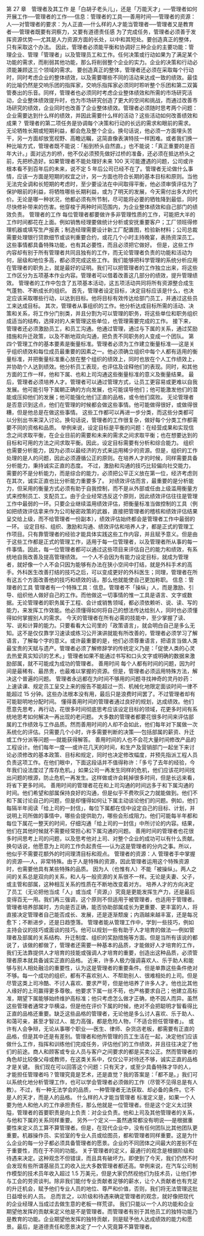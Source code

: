 第 27 章　管理者及其工作 
是「白胡子老头儿」，还是「万能天才」──管理者如何开展工作──管理者的工作──信息：管理者的工具──善用时间──管理者的资源：人──对管理者的要求：为人正直──什么样的人才能当管理者──管理者又是教育者──管理者既要有洞察力，又要有道德责任感 
为了完成任务，管理者必须善于发挥资源优势──尤其是人力资源方面的长处，以中和其短处。要创造真正的整体，只有采取这个办法。
因此，管理者必须能平衡和协调好三种企业的主要功能：管理企业、管理「管理者」以及管理员工和工作。任何决策或行动如果为了满足某个功能的需求，而削弱其他功能，那么将削弱整个企业的实力。企业的决策和行动必须能兼顾这三个领域的需求。
要创造真正的整体，管理者还必须在采取每个行动时，同时考虑企业的整体绩效，以及需要哪些不同的活动来达成一致的绩效。最佳的比喻仍然是交响乐团的指挥家，交响乐指挥家必须同时聆听整个乐团和第二双簧管奏出的乐音。同样，管理者也必须同时考虑企业整体绩效和所需的市场研究活动，企业整体绩效提升时，也为市场研究创造了更大的空间和挑战，而通过改善市场研究的绩效，企业同时也改善了企业整体绩效。管理者必须随时思考两个问题：企业需要达到什么样的绩效，并因此需要什么样的活动？这些活动如何改善绩效和成果？ 
管理者的第二项任务是协调每个决策和行动的长远的需求和眼前的需求。无论牺牲长期或短期利益，都会危及整个企业。换句话说，他必须一方面埋头苦干，另一方面却放宽视野、高瞻远瞩，这简直像表演特技一样困难。或者我们换一种比喻方式，管理者既不能说：「船到桥头自然直。」也不能说：「真正重要的是百年大计。」面对远方的桥，他不仅必须预先做好过桥的准备，还必须在抵达桥头之前，先把桥造好。如果管理者不能处理好未来 100 天可能遭遇的问题，公司或许根本看不到百年后的未来，说不定 5 年后公司已经不在了。管理者无论做什么事情，应该一方面是短期的权宜之计，另一方面也符合长期的基本目标和原则。当他无法完全调和长短期的考虑时，至少要设法在中间取得平衡，他必须审慎评估为了保护眼前的利益，将牺牲哪些长期利益，或为了明天的发展，今天需付出多大的代价。无论是哪一种状况，他都必须有所节制，尽可能将必要的牺牲降到最低，同时尽快修补带来的伤害。他穿梭于两种时间范围内，为企业整体绩效和自己部门的绩效负责。
管理者的工作 
每位管理者都要做许多非管理性质的工作，可能把大半的工作时间都花在上面。例如销售经理要做统计分析或安抚重要客户；工厂领班得修理机器或填写生产报表；制造经理需要设计新工厂配置图，检验新材料；公司总裁需要处理银行贷款细节或谈判重要合约，或花几个小时主持晚宴，表扬资深员工。这些事情都具备特殊功能，也有其必要性，而且必须把它做好。
但是，这些工作内容却有别于所有管理者共同且独有的工作，而无论管理者负责的功能和活动为何，层级和地位多高，都必须完成这些工作。我们能够把科学管理的系统分析应用在管理者的职务上，就是最好的证明。我们可以把管理者的工作独立出来，将这些工作区分为五项基本作业内容。管理者可以借着改善这几部分的绩效，提升管理绩效。
管理者的工作中包含了五项基本活动，这五项活动共同将所有资源整合成生气蓬勃、不断成长的组织。
首先，管理者设定目标，决定目标应该是什么，也决定应该采取哪些行动，以达到目标。他将目标有效传达给部门员工，并通过这些员工来达成目标。
其次，管理者从事组织的工作。他分析达成目标所需的活动、决策和关系，将工作分门别类，并且分割为可以管理的职务，将这些单位和职务组织成适当的结构，选择对的人来管理这些单位，也管理需要完成的工作。
接下来，管理者还必须激励员工，和员工沟通。他通过管理，通过与下属的关系，通过奖励措施和升迁政策，以及不断地双向沟通，把负责不同职务的人变成一个团队。
第四个管理工作的基本要素是衡量标准。管理者必须为工作建立衡量标准──这是关乎组织绩效和每位成员最重要的因素之一。他必须确立组织中每个人都有适用的衡量标准，并把衡量标准重心放在整个组织的绩效上，同时也放在个人工作绩效上，并协助个人达到绩效。他分析员工表现，也评估及诠释他们的表现。同时，和其他方面的工作一样，他和下属、也和上司沟通这些衡量标准的意义及衡量结果。
最后，管理者必须培养人才。管理者可以通过管理方式，让员工更容易或更难以自我发展。他可能引导下属朝正确的方向发展，也可能误导他们；他可能激发他们的潜能或压抑他们的发展；他可能强化他们正直的品格，或令他们腐败。
无论管理者是否意识到这点，他们在管理的时候都会做这些事情。他可能做得很好，或做得很糟，但是他总是在做这些事情。
这些工作都可以再进一步分类，而这些分类都可以分别出书来深入讨论。换句话说，管理者的工作很复杂，做好每个分类工作都需要不同的资格和品质。
举例来说，设定目标是平衡的问题：在经营成果和实现信念之间求取平衡，在企业目前的需要和未来的需求之间求取平衡；也在想要达到的目标和可用的方法之间求取平衡。因此，设定目标需要有分析和综合能力。
组织也需要分析能力，因为必须以最经济的方式来运用稀少的资源。但是，组织的工作处理的是人的问题，因此必须遵循公正的原则。在培养人才的时候，同样需要具备分析能力，秉持诚实正直的态度。
不过，激励和沟通的技巧比较偏向社交能力，需要的不是分析能力，而是综合的能力，必须把公平正义放在第一位，经济考虑则在其次，诚实正直也比分析能力重要多了。
对绩效评估而言，最重要的是分析能力，但采用的衡量方式必须有助于自我控制，而不是从外部或任由上级滥用衡量方式来控制员工、支配员工。由于企业经常违反这个原则，因此绩效评估往往是管理工作中最弱的一环。只要企业继续滥用绩效评估，把衡量标准当做控制的工具（例如把绩效评估拿来作为公司秘密政策的武器，直接把管理者的稽核和绩效评估结果呈交给上级，而不给管理者一份副本），绩效评估始终都会是管理者工作中最弱的一环。
设定目标、组织、激励和沟通、绩效评估和培养人才，都是正式的管理工作项目。只有靠管理者的经验才能具体实践这些工作内容，并且赋予意义。但是由于这些工作都是正式的管理工作，适用于每一位管理者，以及管理者所从事的每一件事情。因此，每一位管理者都可以通过这些项目来评估自己的能力和绩效，有系统地自我改善及提高管理绩效。
一个人不会因为有能力设定目标，就成为管理者，就好像一个人不会只因为能够有办法在狭小空间中打结，就是外科手术的高手。外科医生改善打结的技巧之后，可以变成更好的外科医生；同理，管理者在所有这五个方面改善他的技巧和绩效的话，那么他就能使自己更加称职。
信息：管理者的工具 
管理者有一个特殊工具：信息。管理者不「操纵」人，而是激励、引导、组织他人做好自己的工作。而他做这一切事情的惟一工具是语言、文字或数据。无论管理者的职务属于工程、会计或销售领域，都必须依赖听、说、读、写的能力，来发挥工作效能。他必须懂得如何将自己的想法传达给别人，同时也必须懂得如何掌握别人的需求。
今天的管理者在所有必需的技能中，至少掌握了读、写、说和计算的能力。只要看看大公司里的「政策语言」，就会明白自己是多么无知。这不是仅仅靠学习速读或练习公开演讲就能有所改善的，管理者必须学习了解语言，了解每个字的意义。或许最重要的是，他们必须尊重语言，把语言当做人类最宝贵的天赋与遗产。管理者必须了解修辞学的传统定义乃是：「促使人类的心灵去热爱真实知识的艺术。」管理者如果不能通过书写和口头文字或明确的数据来激励部属，就不可能成为成功的管理者。
善用时间 
每个人都有时间的问题，因为时间是最稀有、最昂贵，也最难以掌握的资源。但是，管理者必须运用特殊方法，解决这个普遍的问题。
管理者永远都在为时间不够用的问题寻找神奇的灵丹妙药：上速读课、规定员工呈交上来的报告不能超过一页、机械化地限定面谈时间一律不能超过 15 分钟。这些办法根本没有用，最后只是浪费时间罢了。不过管理者却有可能聪明地分配时间。
懂得善用时间的管理者通过良好的规划，达成绩效。他们愿意先思考，再行动，花很多时间彻底思考应该设定目标的领域，花更多时间有系统地思考如何解决一再出现的老问题。
大多数的管理者都要花很多时间来评估部属的工作绩效与工作品质。然而善用时间的人却不会如此，他们每年对下属做一次系统化的评估。只需要几个小时，许多需要判断的决策──包括部属的薪资、升迁或工作分派等问题──就能获得解答。
善用时间的人也不会花大量时间修改产品的工程设计。他们每年一度──或许花几天的时间，和生产及营销部门一起坐下来讨论必须修改的基本政策、目标和规定，同时也决定修改幅度，并预先指派工程人员负责这项工作。在他们眼中，下面这段话并不值得称许：「多亏了去年的经验，今年我们设法度过了库存危机。」如果公司一再发生同样的危机，他们应该花时间找出问题的根源，防止危机一再发生。这样做或许会耗掉很多时间，但是长远来看，将省下更多时间。
善用时间的管理者花在和上司沟通的时间远多于和下属沟通的时间。他们希望和部属保持良好的沟通，但是似乎不费吹灰之力就能做到。他们不和下属讨论自己的问题，但是却懂得如何让下属主动谈论他们的问题。例如，他们每隔半年阅读「给上司的一封信」，每位下属都在信中设定自己的目标、计划，并说明上司所做的事情中，哪些会提供助力，哪些会形成阻力。他们可能每半年都和每位下属花一整天的时间，仔细沟通「给上司的一封信」中所讨论的内容。结果，他们在其他时候就不需要经常担心和下属沟通的问题。
善用时间的管理者也花很多时间思考上司的问题，以及思考他对上司、对整个企业的成功可以有什么贡献。换句话说，他愿意为上司的工作负起责任──认为这是管理者的分内之事。所以，他似乎不需要花额外的时间理清目标和观点。
管理者的资源：人 
管理者手中掌握的资源──人，非常特殊。由于人是特殊的资源，因此管理者运用这个特殊资源时，也需要他具有某些特殊的品质。
因为人（也惟有人）不能「被操纵」。两人之间的关系总是双向的关系，和人与一般资源的关系很不一样。无论是夫妻、父子，或主管和部属，这种相互关系的性质在不断地改变着对方。
培养人才的方向决定了员工（无论把他当成「人」或当成「资源」）究竟是更能发挥生产力，还是最后变得百无一用。我们再三强调，这个原则不但适用于被管理者，也适用于管理者。管理者培养部属时，方向是否正确，能否协助部属成长为更重要、更丰富的人，将直接决定管理者自己能否成长、发展，还是逐渐颓废；内涵越来越丰富，还是每况愈下；不断进步，还是日趋堕落。
管理者能从管理工作中，学到一些技巧，例如主持会议的技巧或面谈的技巧。他可以规划一些有助于人才培育的做法──例如管理者及部属的关系结构、升迁制度、组织的奖励措施等方面。但是当所有该说的都说了，该做的都做了，管理者还需要一种基本的品质，才能做好人才培育的工作，我们无法靠提供人才培育的技能或强调人才培育的重要，创造出这种品质，必须管理者原本就具备诚实正直的品格。
近来，许多人极力强调喜欢人、乐于助人和能够与别人相处融洽的重要性，认为这是管理者的重要条件。但是单靠这些条件绝对不够。每一个成功的组织，都有不喜欢别人、不帮助别人、很难相处的上司。但是尽管这类上司冷酷、不讨人喜欢、要求严苛，但是他培养了许多人才。他也比其他人缘好的上司赢得更多尊敬。他要求下属一丝不苟，也严格要求自己；他建立高标准，期望下属能够始终维护高标准；他只考虑怎么做才正确，绝不因人而异。虽然这些管理者通常才华横溢，但是他在评价下属的时候，绝对不会把聪明才智看得比正直的品格还重要。缺乏这些品格的管理者，无论他是多么讨人喜欢、乐于助人、和蔼可亲，甚至才智过人、能力高强，都是危险人物，「不适合担任管理者」。
或许有人会争辩，无论从事哪个职业──医生、律师、杂货店老板，都需要有正直的品格，但是其中还是有差别。管理者和他所管理的员工生活在一起，决定他们应该做什么工作，指挥和训练他们完成任务，评估他们的工作绩效，并且往往决定了他们的前途。商人和顾客或专业人员与客户之间要求的都是买卖公正。然而管理者的角色却比较像父母或教师，在这类关系中，仅仅公平对待还不够，诚实正直的品格才是关键。
我们现在可以回答这个问题：只有天才，或至少具备特殊才华的人，才能担任管理者吗？管理究竟是艺术，还是直觉？我的答案是：「都不是。」我们可以系统化地分析管理工作，也可以学会管理者必须做的工作（尽管不见得总是有人教）。不过，有一种无法学会的品质，一种管理者无法获取、却必备的条件。它不是人的天才，而是人的品格。
什么样的人才能当管理者 
标准定义是，如果一个人要为他人和他人的工作承担责任，那么他就是一位管理者。但是这个定义太过狭隘，管理者的首要职责是向上负责：对企业负责。他和上司及其他管理者的关系，与他和下属的关系同样重要。
另外一个定义──虽然通常都没有明说──是根据重要性来定义员工算不算管理者。但是，在现代企业中，没有任何团队比其他团队更重要。机器操作员、实验室的专业人员或绘图员，都和管理者同样重要。这是为什么企业的每一分子都必须具备管理者的愿景。企业的不同团体之间最大的差别不在于重要性，而在于不同的功能。
关于管理者的定义，最通行的观念是根据阶级和待遇来决定。这种观念不但错误，而且具有破坏力。即使到了今天，我们仍然不时会发现有些所谓基层员工的收入比大多数管理者都还高。举例来说，在汽车公司制作模型的技术员年收入超过 1.5 万美元，但是大家仍然视他们为技术员，让他们参与工会的劳资谈判。除非我们能付专业贡献者足够的薪水，让个人贡献者也有充足的升迁机会，赋予他们专业人员的地位、尊严和价值，否则，我们将无法管理这批日益增长的人员。
总而言之，以阶级和待遇来确定管理者的观念，就好像把现代的企业经理人当成过去做生意的老板一样荒谬。
我们只能以一个人的功能和企业期望他发挥的贡献来定义他是不是管理者。而管理者有别于其他员工的独特功能乃是教育的功能。企业期望他发挥的独特贡献，则是赋予他人达成绩效的能力和愿景。最后，是道德责任和愿景决定了一个人究竟算不算管理者。
